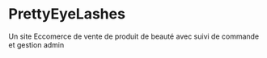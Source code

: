 # PrettyEyeLashes
Un site Eccomerce de vente de produit de beauté avec suivi de commande et gestion admin
